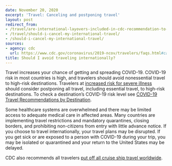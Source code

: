 ```yaml
---
date: November 20, 2020
excerpt: 'Travel: Canceling and postponing travel'
layout: post
redirect_from:
- /travel/are-international-layovers-included-in-cdc-recommendation-to-avoid-nonessential-travel/
- /travel/should-i-cancel-my-international-travel/
- /should-i-cancel-my-international-travel/
sources:
- agency: cdc
  url: https://www.cdc.gov/coronavirus/2019-ncov/travelers/faqs.html#canceling-postponing-travel
title: Should I avoid traveling internationally?
---
```


Travel increases your chance of getting and spreading COVID-19. COVID-19 risk in most countries is high, and travelers should avoid nonessential travel to high-risk destinations. Travelers at [increased risk for severe illness](https://www.cdc.gov/coronavirus/2019-ncov/need-extra-precautions/index.html) should consider postponing all travel, including essential travel, to high-risk destinations. To check a destination’s COVID-19 risk level see [COVID-19 Travel Recommendations by Destination](https://www.cdc.gov/coronavirus/2019-ncov/travelers/map-and-travel-notices.html).

Some healthcare systems are overwhelmed and there may be limited access to adequate medical care in affected areas. Many countries are implementing travel restrictions and mandatory quarantines, closing borders, and prohibiting non-citizens from entry with little advance notice. If you choose to travel internationally, your travel plans may be disrupted. If you get sick or are exposed to a person with COVID-19 during your trip, you may be isolated or quarantined and your return to the United States may be delayed.

CDC also recommends all travelers [put off all cruise ship travel worldwide](https://wwwnc.cdc.gov/travel/notices/warning/coronavirus-cruise-ship).
